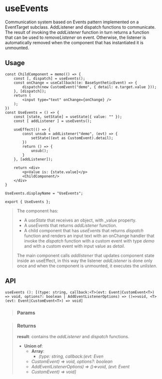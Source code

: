# useEvents
Communication system based on Events pattern implemented on a EventTarget subclass. AddListener and dispatch functions to communicate. The result of invoking the _addListener_ function in turn returns a function that can be used to _removeListener_ on event. Otherwise, the listener is automatically removed when the component that has instantiated it is unmounted.

## Usage

```tsx
const ChildComponent = memo(() => {
	const [, dispatch] = useEvents();
	const onChange = useCallback((e: BaseSyntheticEvent) => {
		dispatch(new CustomEvent("demo", { detail: e.target.value }));
	}, [dispatch]);
	return (
		<input type="text" onChange={onChange} />
	);
})
const UseEvents = () => {
	const [state, setState] = useState({ value: "" });
	const [ addListener ] = useEvents();

	useEffect(() => {
		const unsub = addListener("demo", (evt) => {
			setState((evt as CustomEvent).detail);
		})
		return () => {
			unsub();
		}
	}, [addListener]);

	return <div>
		<p>Value is: {state.value}</p>
		<ChildComponent/>
	</div>
}

UseEvents.displayName = "UseEvents";

export { UseEvents };
```

> The component has:
> - A _useState_ that receives an object, with _value property.
> - A _useEvents_ that returns _addListener_ function.
> - A child component that has _useEvents_ that returns _dispatch_ function and renders an input text with an onChange handler that invoke the _dispatch_ function with a custom event with type _demo_ and with a custom event with input value as _detail_.
> 
> The main component calls _addlistener_ that updates component state inside an useEffect, in this way the listener _addListener_ is done only once and when the component is unmounted, it executes the _unlisten_.


## API

```tsx
useEvents (): [(type: string, callback:<T>(evt: Event|CustomEvent<T>) => void, options?: boolean | AddEventListenerOptions) => ()=>void, <T>(evt: Event|CustomEvent<T>) => void] 
```

> ### Params
>
>
>

> ### Returns
>
> __result__: contains the _addListener_ and _dispatch_ functions.
> - __Union of__:  
>     - __Array__:  
>         - _(type: string, callback<T>:(evt: Even_  
>     - _CustomEvent<T>) => void, options?: boolean_  
>     - _AddEventListenerOptions) => ()=>void, <T>(evt: Event_  
>     - _CustomEvent<T>) => void]_  
>